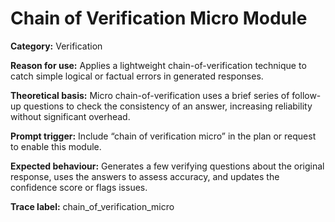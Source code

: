 # Chain of Verification Micro Module

**Category:** Verification

**Reason for use:** Applies a lightweight chain-of-verification technique to catch simple logical or factual errors in generated responses.

**Theoretical basis:** Micro chain-of-verification uses a brief series of follow-up questions to check the consistency of an answer, increasing reliability without significant overhead.

**Prompt trigger:** Include “chain of verification micro” in the plan or request to enable this module.

**Expected behaviour:** Generates a few verifying questions about the original response, uses the answers to assess accuracy, and updates the confidence score or flags issues.

**Trace label:** chain_of_verification_micro
